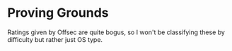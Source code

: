 # Proving Grounds

Ratings given by Offsec are quite bogus, so I won't be classifying these by difficulty but rather just OS type.&#x20;
